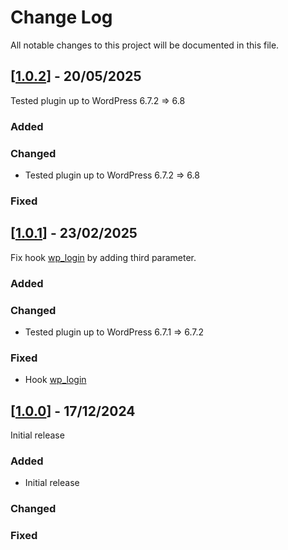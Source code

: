 # Change Log
All notable changes to this project will be documented in this file.

## [[1.0.2](https://github.com/scouting-nl/scouting-openid-connect/releases/tag/1.0.2)] - 20/05/2025
 
Tested plugin up to WordPress 6.7.2 => 6.8
 
### Added
 
### Changed

- Tested plugin up to WordPress 6.7.2 => 6.8

### Fixed

## [[1.0.1](https://github.com/scouting-nl/scouting-openid-connect/releases/tag/1.0.1)] - 23/02/2025
 
Fix hook [wp_login](https://developer.wordpress.org/reference/hooks/wp_login/) by adding third parameter.
 
### Added
 
### Changed

- Tested plugin up to WordPress 6.7.1 => 6.7.2
 
### Fixed

- Hook [wp_login](https://developer.wordpress.org/reference/hooks/wp_login/) 

## [[1.0.0](https://github.com/scouting-nl/scouting-openid-connect/releases/tag/1.0.0)] - 17/12/2024
 
Initial release
 
### Added

- Initial release
 
### Changed
 
### Fixed